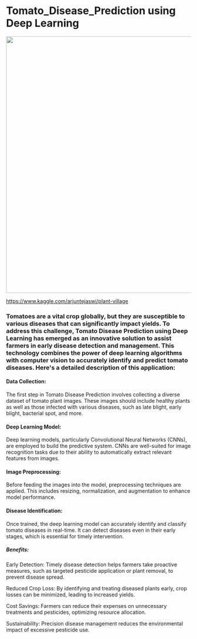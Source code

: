 # Tomato_Disease_Prediction using Deep Learning

<img src="https://github.com/pdheeraj190802/Tomato_Disease_Prediction/assets/98040022/42330337-aa60-40b8-ae57-fb108cc418e7" width="700" />

https://www.kaggle.com/arjuntejaswi/plant-village

### Tomatoes are a vital crop globally, but they are susceptible to various diseases that can significantly impact yields. To address this challenge, Tomato Disease Prediction using Deep Learning has emerged as an innovative solution to assist farmers in early disease detection and management. This technology combines the power of deep learning algorithms with computer vision to accurately identify and predict tomato diseases. Here's a detailed description of this application:


#### Data Collection:
The first step in Tomato Disease Prediction involves collecting a diverse dataset of tomato plant images. These images should include healthy plants as well as those infected with various diseases, such as late blight, early blight, bacterial spot, and more.

#### Deep Learning Model:
Deep learning models, particularly Convolutional Neural Networks (CNNs), are employed to build the predictive system. CNNs are well-suited for image recognition tasks due to their ability to automatically extract relevant features from images.

#### Image Preprocessing:
Before feeding the images into the model, preprocessing techniques are applied. This includes resizing, normalization, and augmentation to enhance model performance.

#### Disease Identification:
Once trained, the deep learning model can accurately identify and classify tomato diseases in real-time. It can detect diseases even in their early stages, which is essential for timely intervention.

##### Benefits:
Early Detection: Timely disease detection helps farmers take proactive measures, such as targeted pesticide application or plant removal, to prevent disease spread.

Reduced Crop Loss: By identifying and treating diseased plants early, crop losses can be minimized, leading to increased yields.

Cost Savings: Farmers can reduce their expenses on unnecessary treatments and pesticides, optimizing resource allocation.

Sustainability: Precision disease management reduces the environmental impact of excessive pesticide use.
